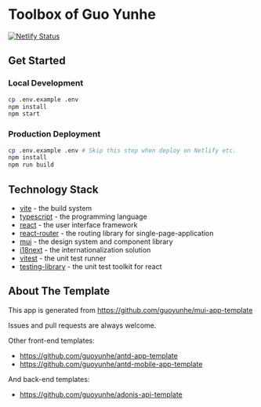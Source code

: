 # Toolbox of Guo Yunhe

[![Netlify Status](https://api.netlify.com/api/v1/badges/6b6af741-f922-4170-87ed-4c613a61e66d/deploy-status)](https://app.netlify.com/sites/guoyunhe-toolbox/deploys)

## Get Started

### Local Development

```bash
cp .env.example .env
npm install
npm start
```

### Production Deployment

```bash
cp .env.example .env # Skip this step when deploy on Netlify etc.
npm install
npm run build
```

## Technology Stack

- [vite](https://vitejs.dev/) - the build system
- [typescript](https://typescriptlang.org/) - the programming language
- [react](https://reactjs.org/) - the user interface framework
- [react-router](https://reactrouter.com/) - the routing library for single-page-application
- [mui](https://mui.com/) - the design system and component library
- [i18next](https://react.i18next.com/) - the internationalization solution
- [vitest](https://vitest.dev/) - the unit test runner
- [testing-library](https://testing-library.com/) - the unit test toolkit for react

## About The Template

This app is generated from https://github.com/guoyunhe/mui-app-template

Issues and pull requests are always welcome.

Other front-end templates:

- https://github.com/guoyunhe/antd-app-template
- https://github.com/guoyunhe/antd-mobile-app-template

And back-end templates:

- https://github.com/guoyunhe/adonis-api-template
